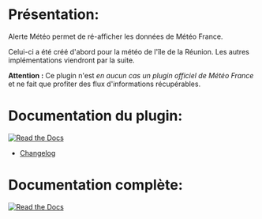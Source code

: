 # Présentation:

Alerte Météo permet de ré-afficher les données de Météo France.

Celui-ci a été créé d'abord pour la météo de l'île de la Réunion. Les autres implémentations viendront par la suite.

**Attention :** Ce plugin n'est *en aucun cas un plugin officiel de Météo France* et ne fait que profiter des flux d'informations récupérables.

# Documentation du plugin:

[![Read the Docs](https://img.shields.io/readthedocs/pip.svg)](docs/fr_FR/presentation.md)

- [Changelog](docs/fr_FR/changelog.md)

# Documentation complète:

[![Read the Docs](plugin_info/MiFlora_icon.png)](https://NextDom.github.io/plugin-MiFlora)